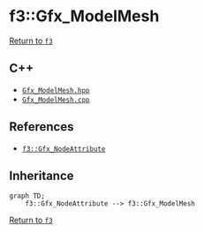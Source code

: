 # f3::Gfx_ModelMesh

[Return to `f3`](/docs/f3.md)

## C++

- [`Gfx_ModelMesh.hpp`](/src/f3/Gfx_ModelMesh.hpp)
- [`Gfx_ModelMesh.cpp`](/src/f3/Gfx_ModelMesh.cpp)

## References

- [`f3::Gfx_NodeAttribute`](/docs/f3/Gfx_NodeAttribute.md)

## Inheritance

```mermaid
graph TD;
    f3::Gfx_NodeAttribute --> f3::Gfx_ModelMesh
```

[Return to `f3`](/docs/f3.md)